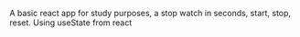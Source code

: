 A basic react app for study purposes, a stop watch in seconds, start, stop, reset.
Using useState from react
